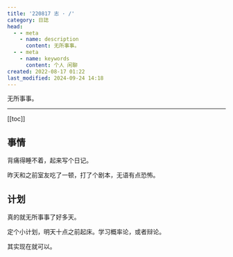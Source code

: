 ```yaml
---
title: '220817 志 · /'
category: 日誌
head:
  - - meta
    - name: description
      content: 无所事事。
  - - meta
    - name: keywords
      content: 个人 闲聊
created: 2022-08-17 01:22
last_modified: 2024-09-24 14:18
---
```


无所事事。

---

[[toc]]

## 事情

背痛得睡不着，起来写个日记。

昨天和之前室友吃了一顿，打了个剧本，无语有点恐怖。

## 计划

真的就无所事事了好多天。

定个小计划，明天十点之前起床。学习概率论，或者辩论。

其实现在就可以。
